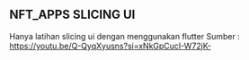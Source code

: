 ## NFT_APPS SLICING UI

Hanya latihan slicing ui dengan menggunakan flutter 
Sumber : https://youtu.be/Q-QyqXyusns?si=xNkGpCucI-W72jK-
 
 
